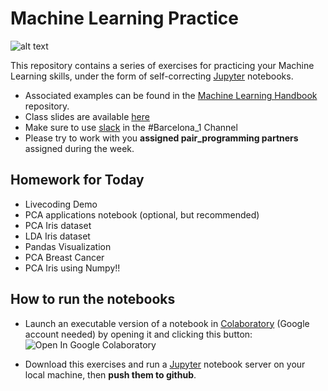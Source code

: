 # Machine Learning Practice

![alt text](https://pbs.twimg.com/media/D8Ud_iFVUAA_mr4.jpg)

This repository contains a series of exercises for practicing your Machine Learning skills, under the form of self-correcting [Jupyter](https://jupyter.org/) notebooks.

- Associated examples can be found in the [Machine Learning Handbook](https://github.com/bpesquet/machine-learning-handbook) repository.
- Class slides are available [here](https://docs.google.com/presentation/d/1OaYTXepuhoJFtB-Vq6SrHEXLPlsnOc0Nn9npx_lz500/edit?usp=sharing)
- Make sure to use [slack](https://akademyai.slack.com/) in the #Barcelona_1 Channel
- Please try to work with you **assigned pair_programming partners** assigned during the week. 

## Homework for Today
- Livecoding Demo
- PCA applications notebook (optional, but recommended)
- PCA Iris dataset
- LDA Iris dataset
- Pandas Visualization
- PCA Breast Cancer
- PCA Iris using Numpy!!

## How to run the notebooks

- Launch an executable version of a notebook in [Colaboratory](https://colab.research.google.com/) (Google account needed) by opening it and clicking this button: ![Open In Google Colaboratory](https://colab.research.google.com/assets/colab-badge.svg)

- Download this exercises and run a [Jupyter](https://jupyter.org/) notebook server on your local machine, then **push them to github**.
